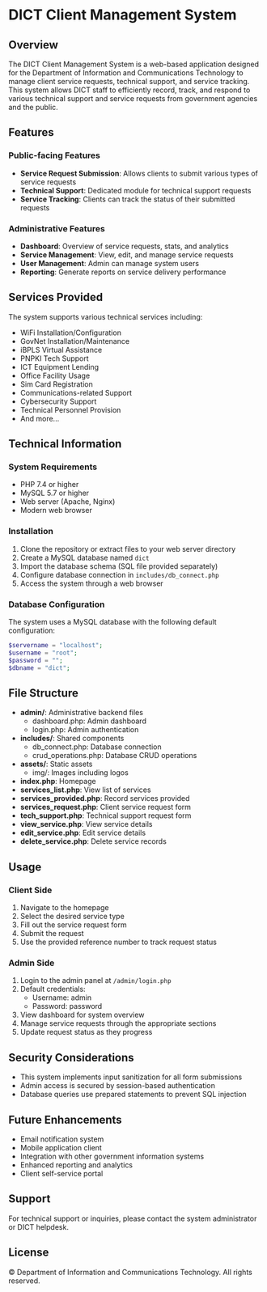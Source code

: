 # DICT Client Management System

## Overview
The DICT Client Management System is a web-based application designed for the Department of Information and Communications Technology to manage client service requests, technical support, and service tracking. This system allows DICT staff to efficiently record, track, and respond to various technical support and service requests from government agencies and the public.

## Features

### Public-facing Features
- **Service Request Submission**: Allows clients to submit various types of service requests
- **Technical Support**: Dedicated module for technical support requests
- **Service Tracking**: Clients can track the status of their submitted requests

### Administrative Features
- **Dashboard**: Overview of service requests, stats, and analytics
- **Service Management**: View, edit, and manage service requests
- **User Management**: Admin can manage system users
- **Reporting**: Generate reports on service delivery performance

## Services Provided
The system supports various technical services including:
- WiFi Installation/Configuration
- GovNet Installation/Maintenance
- iBPLS Virtual Assistance
- PNPKI Tech Support
- ICT Equipment Lending
- Office Facility Usage
- Sim Card Registration
- Communications-related Support
- Cybersecurity Support
- Technical Personnel Provision
- And more...

## Technical Information

### System Requirements
- PHP 7.4 or higher
- MySQL 5.7 or higher
- Web server (Apache, Nginx)
- Modern web browser

### Installation

1. Clone the repository or extract files to your web server directory
2. Create a MySQL database named `dict`
3. Import the database schema (SQL file provided separately)
4. Configure database connection in `includes/db_connect.php`
5. Access the system through a web browser

### Database Configuration
The system uses a MySQL database with the following default configuration:
```php
$servername = "localhost";
$username = "root";
$password = "";
$dbname = "dict";
```

## File Structure
- **admin/**: Administrative backend files
  - dashboard.php: Admin dashboard
  - login.php: Admin authentication
- **includes/**: Shared components
  - db_connect.php: Database connection
  - crud_operations.php: Database CRUD operations
- **assets/**: Static assets
  - img/: Images including logos
- **index.php**: Homepage
- **services_list.php**: View list of services
- **services_provided.php**: Record services provided
- **services_request.php**: Client service request form
- **tech_support.php**: Technical support request form
- **view_service.php**: View service details
- **edit_service.php**: Edit service details
- **delete_service.php**: Delete service records

## Usage

### Client Side
1. Navigate to the homepage
2. Select the desired service type
3. Fill out the service request form
4. Submit the request
5. Use the provided reference number to track request status

### Admin Side
1. Login to the admin panel at `/admin/login.php`
2. Default credentials: 
   - Username: admin
   - Password: password
3. View dashboard for system overview
4. Manage service requests through the appropriate sections
5. Update request status as they progress

## Security Considerations
- This system implements input sanitization for all form submissions
- Admin access is secured by session-based authentication
- Database queries use prepared statements to prevent SQL injection

## Future Enhancements
- Email notification system
- Mobile application client
- Integration with other government information systems
- Enhanced reporting and analytics
- Client self-service portal

## Support
For technical support or inquiries, please contact the system administrator or DICT helpdesk.

## License
© Department of Information and Communications Technology. All rights reserved.
